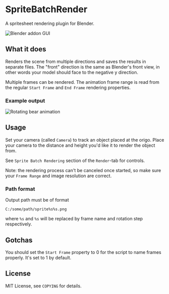 SpriteBatchRender
=================

A spritesheet rendering plugin for Blender.

![Blender addon GUI](http://i.imgur.com/P4hUCm5.png)

## What it does

Renders the scene from multiple directions and saves the results in separate files.
The "front" direction is the same as Blender's front view, in other words your model
should face to the negative y direction.

Multiple frames can be rendered. The animation frame range is read from the regular
`Start Frame` and `End Frame` rendering properties.

### Example output
![Rotating bear animation](http://i.imgur.com/M4dFeMv.gif)

## Usage

Set your camera (called `Camera`) to track an object placed at the origo. 
Place your camera to the distance and height you'd like it to render the object from.

See `Sprite Batch Rendering` section of the `Render`-tab for controls.

Note: the rendering process can't be canceled once started, so make sure your `Frame Range` and image resolution are correct.

### Path format

Output path must be of format

	C:/some/path/sprite%s%s.png

where `%s` and `%s` will be replaced by frame name and rotation step respectively.

## Gotchas

You should set the `Start Frame` property to 0 for the script to name frames properly. It's set to 1 by default.

## License
MIT License, see `COPYING` for details.


